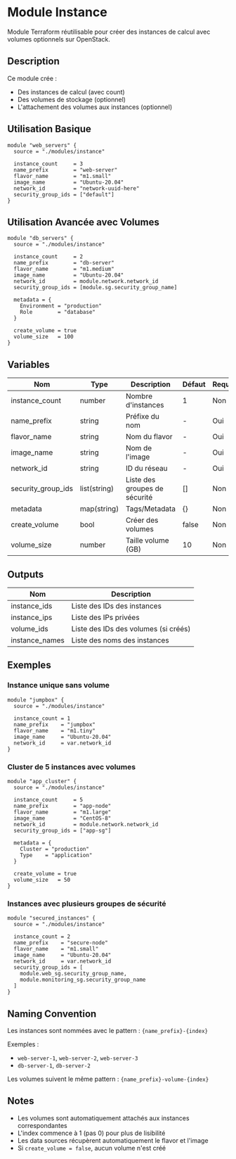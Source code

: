 # Module Instance

Module Terraform réutilisable pour créer des instances de calcul avec volumes optionnels sur OpenStack.

## Description

Ce module crée :
- Des instances de calcul (avec count)
- Des volumes de stockage (optionnel)
- L'attachement des volumes aux instances (optionnel)

## Utilisation Basique

```hcl
module "web_servers" {
  source = "./modules/instance"
  
  instance_count     = 3
  name_prefix        = "web-server"
  flavor_name        = "m1.small"
  image_name         = "Ubuntu-20.04"
  network_id         = "network-uuid-here"
  security_group_ids = ["default"]
}
```

## Utilisation Avancée avec Volumes

```hcl
module "db_servers" {
  source = "./modules/instance"
  
  instance_count     = 2
  name_prefix        = "db-server"
  flavor_name        = "m1.medium"
  image_name         = "Ubuntu-20.04"
  network_id         = module.network.network_id
  security_group_ids = [module.sg.security_group_name]
  
  metadata = {
    Environment = "production"
    Role        = "database"
  }
  
  create_volume = true
  volume_size   = 100
}
```

## Variables

| Nom | Type | Description | Défaut | Requis |
|-----|------|-------------|--------|--------|
| instance_count | number | Nombre d'instances | 1 | Non |
| name_prefix | string | Préfixe du nom | - | Oui |
| flavor_name | string | Nom du flavor | - | Oui |
| image_name | string | Nom de l'image | - | Oui |
| network_id | string | ID du réseau | - | Oui |
| security_group_ids | list(string) | Liste des groupes de sécurité | [] | Non |
| metadata | map(string) | Tags/Metadata | {} | Non |
| create_volume | bool | Créer des volumes | false | Non |
| volume_size | number | Taille volume (GB) | 10 | Non |

## Outputs

| Nom | Description |
|-----|-------------|
| instance_ids | Liste des IDs des instances |
| instance_ips | Liste des IPs privées |
| volume_ids | Liste des IDs des volumes (si créés) |
| instance_names | Liste des noms des instances |

## Exemples

### Instance unique sans volume

```hcl
module "jumpbox" {
  source = "./modules/instance"
  
  instance_count = 1
  name_prefix    = "jumpbox"
  flavor_name    = "m1.tiny"
  image_name     = "Ubuntu-20.04"
  network_id     = var.network_id
}
```

### Cluster de 5 instances avec volumes

```hcl
module "app_cluster" {
  source = "./modules/instance"
  
  instance_count     = 5
  name_prefix        = "app-node"
  flavor_name        = "m1.large"
  image_name         = "CentOS-8"
  network_id         = module.network.network_id
  security_group_ids = ["app-sg"]
  
  metadata = {
    Cluster = "production"
    Type    = "application"
  }
  
  create_volume = true
  volume_size   = 50
}
```

### Instances avec plusieurs groupes de sécurité

```hcl
module "secured_instances" {
  source = "./modules/instance"
  
  instance_count = 2
  name_prefix    = "secure-node"
  flavor_name    = "m1.small"
  image_name     = "Ubuntu-20.04"
  network_id     = var.network_id
  security_group_ids = [
    module.web_sg.security_group_name,
    module.monitoring_sg.security_group_name
  ]
}
```

## Naming Convention

Les instances sont nommées avec le pattern : `{name_prefix}-{index}`

Exemples :
- `web-server-1`, `web-server-2`, `web-server-3`
- `db-server-1`, `db-server-2`

Les volumes suivent le même pattern : `{name_prefix}-volume-{index}`

## Notes

- Les volumes sont automatiquement attachés aux instances correspondantes
- L'index commence à 1 (pas 0) pour plus de lisibilité
- Les data sources récupèrent automatiquement le flavor et l'image
- Si `create_volume = false`, aucun volume n'est créé

